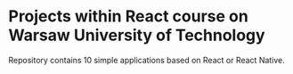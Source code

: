 # Projects within React course on Warsaw University of Technology

Repository contains 10 simple applications based on React or React Native.
